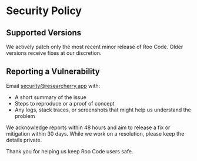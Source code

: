 # Security Policy

## Supported Versions

We actively patch only the most recent minor release of Roo Code. Older versions receive fixes at our discretion.

## Reporting a Vulnerability

Email security@researcherry.app with:

- A short summary of the issue
- Steps to reproduce or a proof of concept
- Any logs, stack traces, or screenshots that might help us understand the problem

We acknowledge reports within 48 hours and aim to release a fix or mitigation within 30 days. While we work on a resolution, please keep the details private.

Thank you for helping us keep Roo Code users safe.
